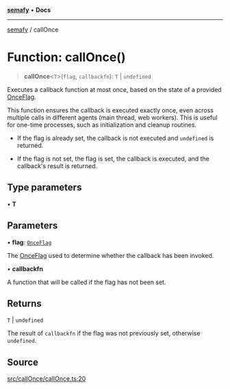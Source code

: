 [**semafy**](../README.md) • **Docs**

***

[semafy](../globals.md) / callOnce

# Function: callOnce()

> **callOnce**\<`T`\>(`flag`, `callbackfn`): `T` \| `undefined`

Executes a callback function at most once, based on the state of a provided [OnceFlag](../classes/OnceFlag.md).

This function ensures the callback is executed exactly once, even across multiple
calls in different agents (main thread, web workers). This is useful for one-time
processes, such as initialization and cleanup routines.

- If the flag is already set, the callback is not executed and `undefined` is returned.

- If the flag is not set, the flag is set, the callback is executed, and the callback's
result is returned.

## Type parameters

• **T**

## Parameters

• **flag**: [`OnceFlag`](../classes/OnceFlag.md)

The [OnceFlag](../classes/OnceFlag.md) used to determine whether the callback has been invoked.

• **callbackfn**

A function that will be called if the flag has not been set.

## Returns

`T` \| `undefined`

The result of `callbackfn` if the flag was not previously set, otherwise `undefined`.

## Source

[src/callOnce/callOnce.ts:20](https://github.com/havelessbemore/semafy/blob/24a3ea8dcb70f91d58fc18f17dc96fd55aaef829/src/callOnce/callOnce.ts#L20)
